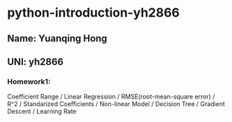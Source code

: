 # python-introduction-yh2866

## Name: Yuanqing Hong

## UNI: yh2866

### Homework1:
Coefficient Range / Linear Regression / RMSE(root-mean-square error) / R^2 / Standarized Coefficients / Non-linear Model / Decision Tree / Gradient Descent / Learning Rate
